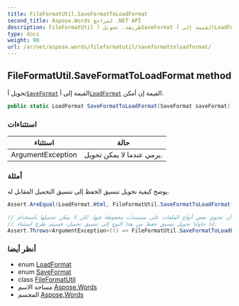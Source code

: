 ```yaml
---
title: FileFormatUtil.SaveFormatToLoadFormat
second_title: Aspose.Words لمراجع .NET API
description: FileFormatUtil طريقة. تحويل أSaveFormat القيمة إلى أLoadFormat القيمة إن أمكن.
type: docs
weight: 90
url: /ar/net/aspose.words/fileformatutil/saveformattoloadformat/
---
```

## FileFormatUtil.SaveFormatToLoadFormat method

تحويل أ[`SaveFormat`](../../saveformat/) القيمة إلى أ[`LoadFormat`](../../loadformat/) القيمة إن أمكن.

```csharp
public static LoadFormat SaveFormatToLoadFormat(SaveFormat saveFormat)
```

### استثناءات

| استثناء | حالة |
| --- | --- |
| ArgumentException | يرمي عندما لا يمكن تحويل. |

### أمثلة

يوضح كيفية تحويل تنسيق الحفظ إلى تنسيق التحميل المقابل له.

```csharp
Assert.AreEqual(LoadFormat.Html, FileFormatUtil.SaveFormatToLoadFormat(SaveFormat.Html));

// يمكن أن تحتوي بعض أنواع الملفات على مستندات محفوظة فيها، لكن لا يمكن تحميلها باستخدام Aspose.Words.
// إذا حاولنا تحويل تنسيق حفظ من هذا النوع إلى تنسيق تحميل، فسيتم طرح استثناء.
Assert.Throws<ArgumentException>(() => FileFormatUtil.SaveFormatToLoadFormat(SaveFormat.Jpeg));
```

### أنظر أيضا

* enum [LoadFormat](../../loadformat/)
* enum [SaveFormat](../../saveformat/)
* class [FileFormatUtil](../)
* مساحة الاسم [Aspose.Words](../../fileformatutil/)
* المجسم [Aspose.Words](../../../)


